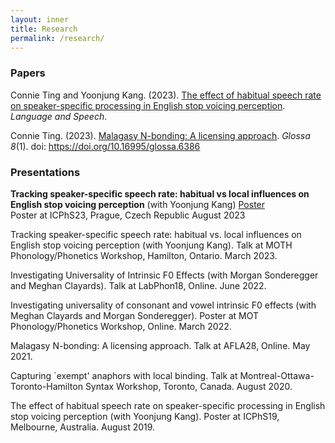 ```yaml
---
layout: inner
title: Research
permalink: /research/
---
```


### Papers
  
Connie Ting and Yoonjung Kang. (2023). [The effect of habitual speech rate on speaker-specific processing in English stop voicing perception](https://journals.sagepub.com/doi/10.1177/00238309231188078). _Language and Speech_.  

Connie Ting. (2023). [Malagasy N-bonding: A licensing approach](https://www.glossa-journal.org/article/id/6386/). _Glossa 8_(1). doi: https://doi.org/10.16995/glossa.6386


### Presentations

**Tracking speaker-specific speech rate: habitual vs local influences on English stop voicing perception** (with Yoonjung Kang)
  [Poster](/imgs/guava.jpeg) \
  Poster at ICPhS23, Prague, Czech Republic
  August 2023

Tracking speaker-specific speech rate: habitual vs. local influences on English stop voicing perception (with Yoonjung Kang). Talk at MOTH Phonology/Phonetics Workshop, Hamilton, Ontario. March 2023.

Investigating Universality of Intrinsic F0 Effects (with Morgan Sonderegger and Meghan Clayards). Talk at LabPhon18, Online. June 2022.

Investigating universality of consonant and vowel intrinsic F0 effects (with Meghan Clayards and Morgan Sonderegger). Poster at MOT Phonology/Phonetics Workshop, Online. March 2022.

Malagasy N-bonding: A licensing approach. Talk at AFLA28, Online. May 2021.

Capturing `exempt' anaphors with local binding. Talk at Montreal-Ottawa-Toronto-Hamilton Syntax Workshop, Toronto, Canada. August 2020.

The effect of habitual speech rate on speaker-specific processing in English stop voicing perception (with Yoonjung Kang). Poster at ICPhS19, Melbourne, Australia. August 2019.
